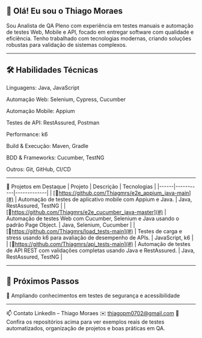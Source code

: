 👋 Olá! Eu sou o Thiago Moraes
---

Sou Analista de QA Pleno com experiência em testes manuais e automação de testes Web, Mobile e API, focado em entregar software com qualidade e eficiência. Tenho trabalhado com tecnologias modernas, criando soluções robustas para validação de sistemas complexos.

---
🛠️ Habilidades Técnicas
---
Linguagens: Java, JavaScript

Automação Web: Selenium, Cypress, Cucumber

Automação Mobile: Appium

Testes de API: RestAssured, Postman

Performance: k6

Build & Execução: Maven, Gradle

BDD & Frameworks: Cucumber, TestNG

Outros: Git, GitHub, CI/CD

---
📂 Projetos em Destaque
| Projeto | Descrição | Tecnologias |
|------|-----------|-------------|
| [🔗https://github.com/Thiagmrs/e2e_appium_java-main](#) | Automação de testes de aplicativo mobile com Appium e Java. | Java, RestAssured, TestNG |
| [🔗https://github.com/Thiagmrs/e2e_cucumber_java-master](#) | Automação de testes Web com Cucumber, Selenium e Java usando o padrão Page Object. | Java, Selenium, Cucumber |
| [🔗https://github.com/Thiagmrs/load_tests-main](#) | Testes de carga e stress usando k6 para avaliação de desempenho de APIs. | JavaScript, k6 |
| [🔗https://github.com/Thiagmrs/api_tests-main](#) | Automação de testes de API REST com validações completas usando Java e RestAssured. | Java, RestAssured, TestNG |

---
🚀 Próximos Passos
---
🔹 Ampliando conhecimentos em testes de segurança e acessibilidade

---
📫 Contato
LinkedIn – Thiago Moraes
✉️ thiagopm0702@gmail.com
📌 Confira os repositórios acima para ver exemplos reais de testes automatizados, organização de projetos e boas práticas em QA.
